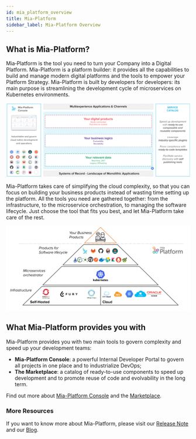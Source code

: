 ```yaml
---
id: mia_platform_overview
title: Mia-Platform
sidebar_label: Mia-Platform Overview
---
```

## What is Mia-Platform?

Mia‑Platform is the tool you need to turn your Company into a Digital Platform. Mia-Platform is a platform builder: it provides all the capabilities to build and manage modern digital platforms and the tools to empower your Platform Strategy. Mia-Platform is built by developers for developers: its main purpose is streamlining the development cycle of microservices on Kubernetes environments.

![Mia-Platform](img/digitalplatform.png)

Mia-Platform takes care of simplifying the cloud complexity, so that you can focus on building your business products instead of wasting time setting up the platform. All the tools you need are gathered together: from the infrastructure, to the microservice orchestration, to managing the software lifecycle. Just choose the tool that fits you best, and let Mia-Platform take care of the rest.

![Mia-Platform](img/pyramid.png)

## What Mia-Platform provides you with

Mia-Platform provides you with two main tools to govern complexity and speed up your development teams:

- **Mia-Platform Console**: a powerful Internal Developer Portal to govern all projects in one place and to industrialize DevOps;
- **The Marketplace**: a catalog of ready-to-use components to speed up development and to promote reuse of code and evolvability in the long term.

Find out more about [Mia-Platform Console](/docs/dev_portal/overview.md) and the [Marketplace](/docs/marketplace/overview_marketplace.md).

### More Resources

If you want to know more about Mia-Platform, please visit our [Release Note](../release_notes/release_notes.md) and our [Blog](https://blog.mia-platform.eu/en).

